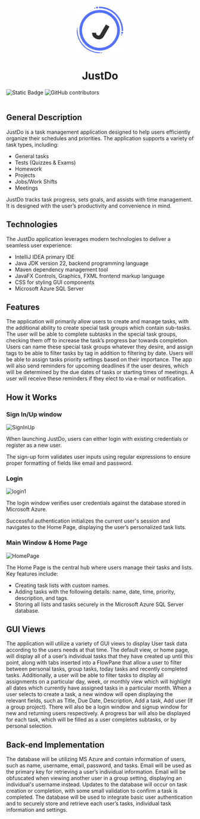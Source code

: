<div align="center">
  <img style="align-self: center" src="src/main/resources/org/example/todo_list/images/logo/icon_256px.png" alt="logo" width="128"/>
  <h1>JustDo</h1>
</div>

![Static Badge](https://img.shields.io/badge/-Open_In_Intellij_IDEA-blue?logo=intellijidea) ![GitHub contributors](https://img.shields.io/github/contributors/joshesherr/CSC311-ToDo_List-GroupProject)
<br></br>


<h2>General Description</h2>
<p>JustDo is a task management application designed to help users efficiently organize their schedules and priorities. The application supports a variety of task types, including:</p>
  <ul>
    <li>General tasks</li>
    <li>Tests (Quizzes & Exams)</li>
    <li>Homework</li>
    <li>Projects</li>
    <li>Jobs/Work Shifts</li>
    <li>Meetings</li>
  </ul>
<p>JustDo tracks task progress, sets goals, and assists with time management. It is designed with the user’s productivity and convenience in mind.</p>

<h2>Technologies</h2>
<p>The JustDo application leverages modern technologies to deliver a seamless user experience:</p>
<p>
  <ul>
    <li>IntelliJ IDEA primary IDE</li>
    <li>Java JDK version 22, backend programming language</li>
    <li>Maven dependency management tool</li>
    <li>JavaFX Controls, Graphics, FXML frontend markup language</li>
    <li>CSS for styling GUI components</li>
    <li>Microsoft Azure SQL Server</li>
  </ul>
</p>

<h2>Features</h2>
<p>The application will primarily allow users to create and manage tasks, with the additional ability to create special task groups which contain sub-tasks. The user will be able to complete subtasks in the special task groups, checking them off to increase the task’s progress bar towards completion. Users can name these special task groups whatever they desire, and assign tags to be able to filter tasks by tag in addition to filtering by date. Users will be able to assign tasks priority settings based on their importance. The app will also send reminders for upcoming deadlines if the user desires, which will be determined by the due dates of tasks or starting times of meetings. A user will receive these reminders if they elect to via e-mail or notification. 
</p>

<h2>How it Works</h2>

<h3>Sign In/Up window</h3>

![SignInUp](https://github.com/user-attachments/assets/4a11ec29-e883-4896-b6e5-b1e32c5b4cbe)


<p>When launching JustDo, users can either login with existing credentials or register as a new user.</p>
<p>The sign-up form validates user inputs using regular expressions to ensure proper formatting of fields like email and password.</p>

<h3>Login</h3>

![login1](https://github.com/user-attachments/assets/73a83f31-1000-44ff-b3a5-4197958fed05)

<p>The login window verifies user credentials against the database stored in Microsoft Azure.</p>
<p>Successful authentication initializes the current user's session and navigates to the Home Page, displaying the user’s personalized task lists. </p>

<h3>Main Window & Home Page</h3>
<img width="1624" alt="HomePage" src="https://github.com/user-attachments/assets/4f98364a-d71a-4ca2-9a4a-e724e5217211">
<p>The Home Page is the central hub where users manage their tasks and lists. Key features include:</p>
<p>
  <ul>
    <li>Creating task lists with custom names.</li>
    <li>Adding tasks with the following details: name, date, time, priority, description, and tags.</li>
    <li>Storing all lists and tasks securely in the Microsoft Azure SQL Server database.</li>
  </ul>
</p>


<h2>GUI Views</h2>
<p>The application will utilize a variety of GUI views to display User task data according to the users needs at that time. The default view, or home page, will display all of a user’s individual tasks that they have created up until this point, along with tabs inserted into a FlowPane that allow a user to filter between personal tasks, group tasks, today tasks and recently completed tasks. Additionally, a user will be able to filter tasks to display all assignments on a particular day, week, or monthly view which will highlight all dates which currently have assigned tasks in a particular month. When a user selects to create a task, a new window will open displaying the relevant fields, such as Title, Due Date, Description, Add a task, Add user (If a group project). There will also be a login window and signup window for new and returning users respectively. A progress bar will also be displayed for each task, which will be filled as a user completes subtasks, or by personal selection.
</p>
<h2>Back-end Implementation</h2>
<p>The database will be utilizing MS Azure and contain information of users, such as name, username, email, password, and tasks. Email will be used as the primary key for retrieving a user’s individual information. Email will be obfuscated when viewing another user in a group setting, displaying an individual's username instead. Updates to the database will occur on task creation or completion, with some small validation to confirm a task is completed. The database will be used to integrate basic user authentication and to securely store and retrieve each user’s tasks, individual task information and settings. 
</p>
